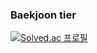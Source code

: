 ### Baekjoon tier
[![Solved.ac
프로필](http://mazassumnida.wtf/api/v2/generate_badge?boj=leeholeo)](https://solved.ac/leeholeo)

<!-- **leeholeo/leeholeo** is a ✨ _special_ ✨ repository because its `README.md` (this file) appears on your GitHub profile.

Here are some ideas to get you started:

- 🔭 I’m currently working on ...
- 🌱 I’m currently learning ...
- 👯 I’m looking to collaborate on ...
- 🤔 I’m looking for help with ...
- 💬 Ask me about ...
- 📫 How to reach me: ...
- 😄 Pronouns: ...
- ⚡ Fun fact: ...

 -->
